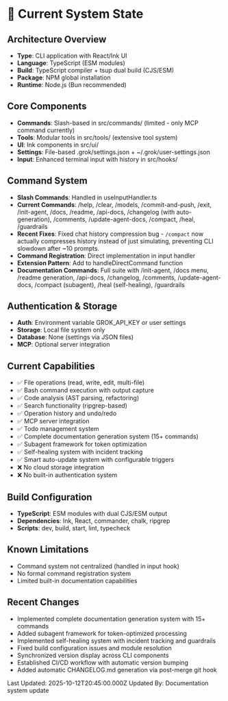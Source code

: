 # 🔧 Current System State

## Architecture Overview
- **Type**: CLI application with React/Ink UI
- **Language**: TypeScript (ESM modules)
- **Build**: TypeScript compiler + tsup dual build (CJS/ESM)
- **Package**: NPM global installation
- **Runtime**: Node.js (Bun recommended)

## Core Components
- **Commands**: Slash-based in src/commands/ (limited - only MCP command currently)
- **Tools**: Modular tools in src/tools/ (extensive tool system)
- **UI**: Ink components in src/ui/
- **Settings**: File-based .grok/settings.json + ~/.grok/user-settings.json
- **Input**: Enhanced terminal input with history in src/hooks/

## Command System
- **Slash Commands**: Handled in useInputHandler.ts
- **Current Commands**: /help, /clear, /models, /commit-and-push, /exit, /init-agent, /docs, /readme, /api-docs, /changelog (with auto-generation), /comments, /update-agent-docs, /compact, /heal, /guardrails
- **Recent Fixes**: Fixed chat history compression bug - `/compact` now actually compresses history instead of just simulating, preventing CLI slowdown after ~10 prompts. 
- **Command Registration**: Direct implementation in input handler
- **Extension Pattern**: Add to handleDirectCommand function
- **Documentation Commands**: Full suite with /init-agent, /docs menu, /readme generation, /api-docs, /changelog, /comments, /update-agent-docs, /compact (subagent), /heal (self-healing), /guardrails

## Authentication & Storage
- **Auth**: Environment variable GROK_API_KEY or user settings
- **Storage**: Local file system only
- **Database**: None (settings via JSON files)
- **MCP**: Optional server integration

## Current Capabilities
- ✅ File operations (read, write, edit, multi-file)
- ✅ Bash command execution with output capture
- ✅ Code analysis (AST parsing, refactoring)
- ✅ Search functionality (ripgrep-based)
- ✅ Operation history and undo/redo
- ✅ MCP server integration
- ✅ Todo management system
- ✅ Complete documentation generation system (15+ commands)
- ✅ Subagent framework for token optimization
- ✅ Self-healing system with incident tracking
- ✅ Smart auto-update system with configurable triggers
- ❌ No cloud storage integration
- ❌ No built-in authentication system

## Build Configuration
- **TypeScript**: ESM modules with dual CJS/ESM output
- **Dependencies**: Ink, React, commander, chalk, ripgrep
- **Scripts**: dev, build, start, lint, typecheck

## Known Limitations
- Command system not centralized (handled in input hook)
- No formal command registration system
- Limited built-in documentation capabilities

## Recent Changes
- Implemented complete documentation generation system with 15+ commands
- Added subagent framework for token-optimized processing
- Implemented self-healing system with incident tracking and guardrails
- Fixed build configuration issues and module resolution
- Synchronized version display across CLI components
- Established CI/CD workflow with automatic version bumping
- Added automatic CHANGELOG.md generation via post-merge git hook

Last Updated: 2025-10-12T20:45:00.000Z
Updated By: Documentation system update

